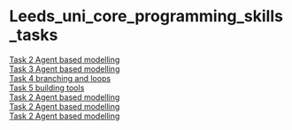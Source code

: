 # Leeds_uni_core_programming_skills_tasks

[Task 2 Agent based modelling](https://github.com/jord9762/Leeds_uni_core_programming_skills_tasks/blob/main/Task2_agent_based_modelling_attempt_solo.py)
<br/>
[Task 3 Agent based modelling](https://github.com/jord9762/Leeds_uni_core_programming_skills_tasks/blob/main/Task3_containers.py)
<br/>
[Task 4 branching and loops](https://github.com/jord9762/Leeds_uni_core_programming_skills_tasks/blob/main/task4_branching_and_loops.py)
<br/>
[Task 5 building tools](https://github.com/jord9762/Leeds_uni_core_programming_skills_tasks/blob/main/Task5_building_tools.py)
<br/>
[Task 2 Agent based modelling](https://github.com/jord9762/Leeds_uni_core_programming_skills_tasks/blob/main/Task2_agent_based_modelling_attempt_solo.py)
<br/>
[Task 2 Agent based modelling](https://github.com/jord9762/Leeds_uni_core_programming_skills_tasks/blob/main/Task2_agent_based_modelling_attempt_solo.py)
<br/>
[Task 2 Agent based modelling](https://github.com/jord9762/Leeds_uni_core_programming_skills_tasks/blob/main/Task2_agent_based_modelling_attempt_solo.py)

